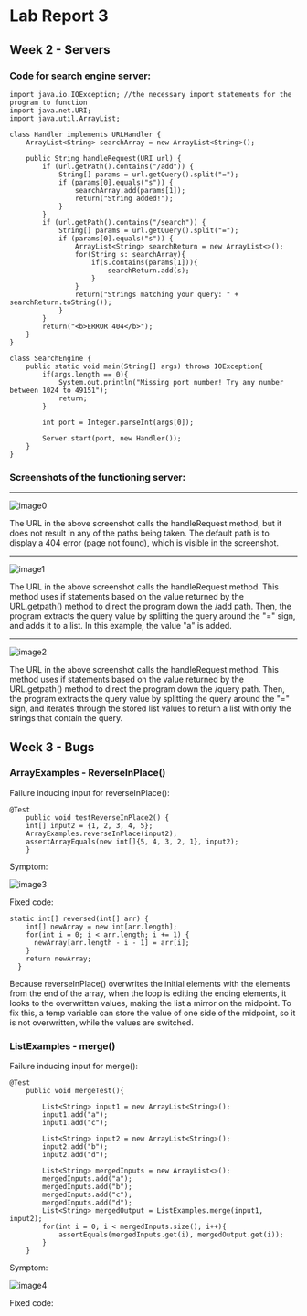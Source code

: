 # Lab Report 3

## Week 2 - Servers

### Code for search engine server:
```
import java.io.IOException; //the necessary import statements for the program to function
import java.net.URI;
import java.util.ArrayList;

class Handler implements URLHandler {
    ArrayList<String> searchArray = new ArrayList<String>();

    public String handleRequest(URI url) {
        if (url.getPath().contains("/add")) {
            String[] params = url.getQuery().split("=");
            if (params[0].equals("s")) {
                searchArray.add(params[1]);
                return("String added!");
            }
        }
        if (url.getPath().contains("/search")) {
            String[] params = url.getQuery().split("=");
            if (params[0].equals("s")) {
                ArrayList<String> searchReturn = new ArrayList<>();
                for(String s: searchArray){
                    if(s.contains(params[1])){
                        searchReturn.add(s);
                    }
                }
                return("Strings matching your query: " + searchReturn.toString());
            }
        }
        return("<b>ERROR 404</b>");
    }
}

class SearchEngine {
    public static void main(String[] args) throws IOException{
        if(args.length == 0){
            System.out.println("Missing port number! Try any number between 1024 to 49151");
            return;
        }

        int port = Integer.parseInt(args[0]);

        Server.start(port, new Handler());
    }
}

```
### Screenshots of the functioning server:

---

![image0](week2pictures/0.png)

The URL in the above screenshot calls the handleRequest method, but it does not result in any of the paths being taken. The default path is to display a 404 error (page not found), which is visible in the screenshot.

---

![image1](week2pictures/1.png)

The URL in the above screenshot calls the handleRequest method. This method uses if statements based on the value returned by the URL.getpath() method to direct the program down the /add path. Then, the program extracts the query value by splitting the query around the "=" sign, and adds it to a list. In this example, the value "a" is added.

---

![image2](week2pictures/2.png)

The URL in the above screenshot calls the handleRequest method. This method uses if statements based on the value returned by the URL.getpath() method to direct the program down the /query path. Then, the program extracts the query value by splitting the query around the "=" sign, and iterates through the stored list values to return a list with only the strings that contain the query.

## Week 3 - Bugs

### ArrayExamples - ReverseInPlace()

Failure inducing input for reverseInPlace():

```
@Test 
	public void testReverseInPlace2() {
    int[] input2 = {1, 2, 3, 4, 5};
    ArrayExamples.reverseInPlace(input2);
    assertArrayEquals(new int[]{5, 4, 3, 2, 1}, input2);
	}
```

Symptom:

![image3](week3pictures/0.png)

Fixed code:

```
static int[] reversed(int[] arr) {
    int[] newArray = new int[arr.length];
    for(int i = 0; i < arr.length; i += 1) {
      newArray[arr.length - i - 1] = arr[i];
    }
    return newArray;
  }
```

Because reverseInPlace() overwrites the initial elements with the elements from the end of the array, when the loop is editing the ending elements, it looks to the overwritten values, making the list a mirror on the midpoint. To fix this, a temp variable can store the value of one side of the midpoint, so it is not overwritten, while the values are switched.

### ListExamples - merge()

Failure inducing input for merge():
```
@Test
    public void mergeTest(){

        List<String> input1 = new ArrayList<String>();
        input1.add("a");
        input1.add("c");

        List<String> input2 = new ArrayList<String>();
        input2.add("b");
        input2.add("d");

        List<String> mergedInputs = new ArrayList<>();
        mergedInputs.add("a");
        mergedInputs.add("b");
        mergedInputs.add("c");
        mergedInputs.add("d");
        List<String> mergedOutput = ListExamples.merge(input1, input2);
        for(int i = 0; i < mergedInputs.size(); i++){
            assertEquals(mergedInputs.get(i), mergedOutput.get(i));
        }
    }
```

Symptom:

![image4](week3pictures/1.png)

Fixed code:

```
```

